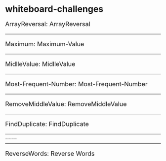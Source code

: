 # whiteboard-challenges

<p style="font-size: 20px;">
  ArrayReversal: <a href="./whiteboardchallenges-1/arrReversal/README.md" style="text-decoration: none;">ArrayReversal</a>
</p>
<hr>

<p style="font-size: 20px;">
  Maximum: <a href="./whiteboardchallenges-1/Maximum-Value/README.md" style="text-decoration: none;">Maximum-Value</a>
</p>
<hr>

<p style="font-size: 20px;">
  MidlleValue: <a href="./whiteboardchallenges-1/MidlleValue/README.md" style="text-decoration: none;">MidlleValue</a>
</p>
<hr>

<p style="font-size: 20px;">
  Most-Frequent-Number: <a href="./whiteboardchallenges-1/Most-Frequent-Number/README.md" style="text-decoration: none;">Most-Frequent-Number</a>
</p>
<hr>

<p style="font-size: 20px;">
  RemoveMiddleValue: <a href="./whiteboardchallenges-1/RemoveMiddleValue/README.md" style="text-decoration: none;">RemoveMiddleValue</a>
</p>
<hr>

<p style="font-size: 20px;">
  FindDuplicate: <a href="./Challenges/FindDuplicate/FindDuplicate/README.md" style="text-decoration: none;">FindDuplicate</a>
</p>
<hr>

<p style="font-size: 2px; ">
  Common-Elements: <a href="./Challenges/Common-Elements/Common-Elements/README.md" style="text-decoration: none;">Common Elements</a>
</p>
<hr>

<p style="font-size: 20px;">
  ReverseWords: <a href="./Challenges/ConsoleApp1/ConsoleApp1/README.md" style="text-decoration: none;">Reverse Words</a>
</p>